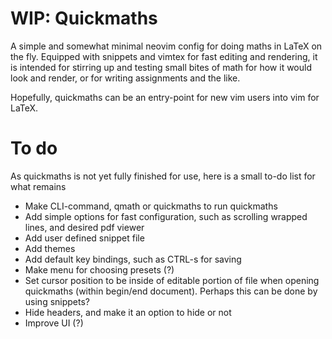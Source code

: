 # WIP: Quickmaths
A simple and somewhat minimal neovim config for doing maths in LaTeX on the fly. Equipped with snippets and vimtex for fast editing and rendering, it is intended for stirring up and testing small bites of math for how it would look and render, or for writing assignments and the like.

Hopefully, quickmaths can be an entry-point for new vim users into vim for LaTeX.

# To do
As quickmaths is not yet fully finished for use, here is a small to-do list for what remains
- Make CLI-command, qmath or quickmaths to run quickmaths
- Add simple options for fast configuration, such as scrolling wrapped lines, and desired pdf viewer
- Add user defined snippet file
- Add themes
- Add default key bindings, such as CTRL-s for saving
- Make menu for choosing presets (?)
- Set cursor position to be inside of editable portion of file when opening quickmaths (within begin/end document). Perhaps this can be done by using snippets?
- Hide headers, and make it an option to hide or not
- Improve UI (?)

